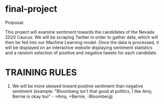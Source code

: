 # final-project
Proposal:

This project will examine sentiment towards the candidates of the Nevada 2020 Caucus. We will be scraping Twitter in order to gather data, which will then be fed into our Machine Learning model. Once the data is processed, it will be displayed on an interactive website displaying sentiment statistics and a random selection of positive and negative tweets for each candidate.

# TRAINING RULES

1. We will be more skewed toward positive sentiment than negative sentiment (example: "Bloomberg isn't that good at politics, I like Amy, Bernie is okay too" - +Amy, +Bernie, -Bloomberg)


